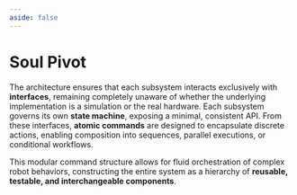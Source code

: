 ```yaml
---
aside: false
---
```


# Soul Pivot

The architecture ensures that each subsystem interacts exclusively with **interfaces**, remaining completely unaware of whether the underlying implementation is a simulation or the real hardware. Each subsystem governs its own **state machine**, exposing a minimal, consistent API. From these interfaces, **atomic commands** are designed to encapsulate discrete actions, enabling composition into sequences, parallel executions, or conditional workflows.

<CenteredImg src="/projects/soul-pivot/main.jpg" width="55%" />

This modular command structure allows for fluid orchestration of complex robot behaviors, constructing the entire system as a hierarchy of **reusable, testable, and interchangeable components**.

<div style="display: grid; grid-template-columns: repeat(2, 1fr); gap: 16px;">
    <PlayerBilibili videoId="BV1SPXnYLEEY" borderRadius=10px />
    <PlayerBilibili videoId="BV1CzZaYSE1W" borderRadius=10px />
    <PlayerBilibili videoId="BV1mMXnYkEuR" borderRadius=10px />
    <PlayerBilibili videoId="BV1Pb3RzGEvL" borderRadius=10px />
</div>
